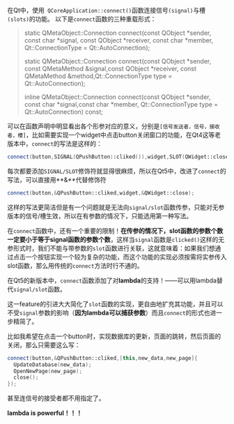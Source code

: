 在Qt中，使用` QCoreApplication::connect()`函数连接信号`(signal)`与槽`(slots)`的功能。
以下是`connect`函数的三种重载形式：
> static QMetaObject::Connection connect(const QObject *sender, const char *signal, const QObject *receiver, const char *member, Qt::ConnectionType = Qt::AutoConnection);
> 
> static QMetaObject::Connection connect(const QObject *sender, const QMetaMethod &signal,const QObject *receiver, const QMetaMethod &method,Qt::ConnectionType type = Qt::AutoConnection);
>
>inline QMetaObject::Connection connect(const QObject *sender, const char *signal,const char *member, Qt::ConnectionType type = Qt::AutoConnection) const;
                        
可以在函数声明中明显看出各个形参对应的意义，分别是`[信号发送者，信号，接收者，槽]`，比如需要实现一个widget中点击button关闭窗口的功能，在Qt4这等老版本中，`connect`的写法是这样的：
```cpp
connect(button,SIGNAL(QPushButton::cliked()),widget,SLOT(QWidget::close()));
```
每次都要添加`SIGNAL/SLOT`修饰符就显得很麻烦，所以在Qt5中，改进了`connect`的写法，可以直接用**&**代替修饰符
```cpp
connect(button,&QPushButton::cliked,widget,&QWidget::close);
```
这样的写法更简洁但是有一个问题就是无法向`signal/slot`函数传参，只能对无参版本的信号/槽生效，所以在有参数的情况下，只能选用第一种写法。

在`connect`函数中，还有一个重要的限制！**在传参的情况下，slot函数的参数个数一定要小于等于signal函数的参数个数**，这样当`signal`函数是`clicked()`这样的无参形式时，我们不能与带参数的`slot`函数进行关联，这就意味着：如果我们想通过点击一个按钮实现一个较为复杂的功能，而这个功能的实现必须按需将实参传入slot函数，那么用传统的`connect`方法时行不通的。

在Qt5的新版本中，`connect`函数添加了对**lambda**的支持！——可以用lambda替代`signal/slot`函数。

这一feature的引进大大简化了`slot`函数的实现，更自由地扩充其功能，并且可以不受`signal`参数的影响（**因为lambda可以捕获参数**）而且`connect`的形式也进一步精简了。

比如我希望在点击一个button时，实现数据库的更新，页面的跳转，然后页面的关闭，那么只需要这么写：
```cpp
connect(button,&QPushButton::cliked,[this,new_data,new_page]{
  UpdateDatabase(new_data);
  OpenNewPage(new_page);
  close();
});
```

甚至连信号的接受者都不用指定了。

**lambda is powerful！！！**